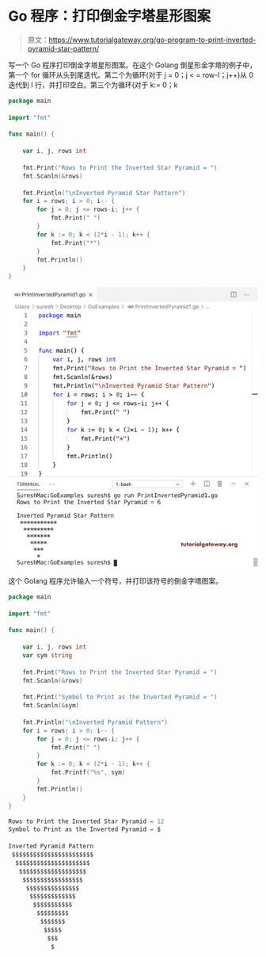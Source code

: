 # Go 程序：打印倒金字塔星形图案

> 原文：<https://www.tutorialgateway.org/go-program-to-print-inverted-pyramid-star-pattern/>

写一个 Go 程序打印倒金字塔星形图案。在这个 Golang 倒星形金字塔的例子中，第一个 for 循环从头到尾迭代。第二个为循环(对于 j = 0；j < = row-I；j++)从 0 迭代到 I 行，并打印空白。第三个为循环(对于 k:= 0；k

```go
package main

import "fmt"

func main() {

    var i, j, rows int

    fmt.Print("Rows to Print the Inverted Star Pyramid = ")
    fmt.Scanln(&rows)

    fmt.Println("\nInverted Pyramid Star Pattern")
    for i = rows; i > 0; i-- {
        for j = 0; j <= rows-i; j++ {
            fmt.Print(" ")
        }
        for k := 0; k < (2*i - 1); k++ {
            fmt.Print("*")
        }
        fmt.Println()
    }
}
```

![Go Program to Print Inverted Pyramid Star Pattern 1](img/6f487804439db8bdc0ee1fc1723aabf8.png)

这个 Golang 程序允许输入一个符号，并打印该符号的倒金字塔图案。

```go
package main

import "fmt"

func main() {

    var i, j, rows int
    var sym string

    fmt.Print("Rows to Print the Inverted Star Pyramid = ")
    fmt.Scanln(&rows)

    fmt.Print("Symbol to Print as the Inverted Pyramid = ")
    fmt.Scanln(&sym)

    fmt.Println("\nInverted Pyramid Pattern")
    for i = rows; i > 0; i-- {
        for j = 0; j <= rows-i; j++ {
            fmt.Print(" ")
        }
        for k := 0; k < (2*i - 1); k++ {
            fmt.Printf("%s", sym)
        }
        fmt.Println()
    }
}
```

```go
Rows to Print the Inverted Star Pyramid = 12
Symbol to Print as the Inverted Pyramid = $

Inverted Pyramid Pattern
 $$$$$$$$$$$$$$$$$$$$$$$
  $$$$$$$$$$$$$$$$$$$$$
   $$$$$$$$$$$$$$$$$$$
    $$$$$$$$$$$$$$$$$
     $$$$$$$$$$$$$$$
      $$$$$$$$$$$$$
       $$$$$$$$$$$
        $$$$$$$$$
         $$$$$$$
          $$$$$
           $$$
            $
```